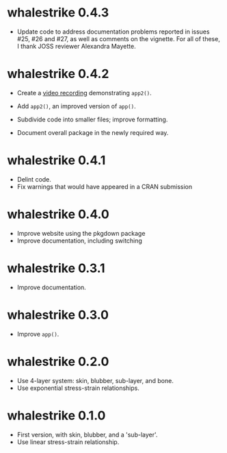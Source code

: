 # whalestrike 0.4.3

* Update code to address documentation problems reported in issues #25, #26 and
  #27, as well as comments on the vignette.  For all of these, I thank JOSS
  reviewer Alexandra Mayette.

# whalestrike 0.4.2

* Create a [video recording](https://youtu.be/kTMl3nXa5A4) demonstrating
  `app2()`.

* Add `app2()`, an improved version of `app()`.
* Subdivide code into smaller files; improve formatting.
* Document overall package in the newly required way.

# whalestrike 0.4.1

* Delint code.
* Fix warnings that would have appeared in a CRAN submission

# whalestrike 0.4.0

* Improve website using the pkgdown package
* Improve documentation, including switching

# whalestrike 0.3.1

* Improve documentation.

# whalestrike 0.3.0

* Improve `app()`.

# whalestrike 0.2.0

* Use 4-layer system: skin, blubber, sub-layer, and bone.
* Use exponential stress-strain relationships.

# whalestrike 0.1.0

* First version, with skin, blubber, and a 'sub-layer'.
* Use linear stress-strain relationship.
